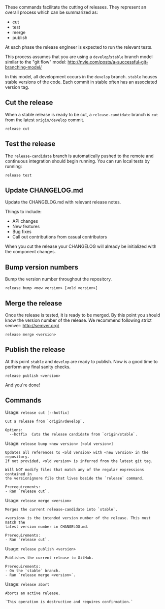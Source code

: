 These commands facilitate the cutting of releases. They represent an overall
process which can be summarized as:

- cut
- test
- merge
- publish

At each phase the release engineer is expected to run the relevant tests.

This process assumes that you are using a `develop`/`stable` branch model
similar to the "git flow" model:
http://nvie.com/posts/a-successful-git-branching-model/

In this model, all development occurs in the `develop` branch. `stable` houses
stable versions of the code. Each commit in stable often has an associated
version tag.

## Cut the release

When a stable release is ready to be cut, a `release-candidate` branch is `cut`
from the latest `origin/develop` commit.

    release cut

## Test the release

The `release-candidate` branch is automatically pushed to the remote and continuous
integration should begin running. You can run local tests by running:

    release test

## Update CHANGELOG.md

Update the CHANGELOG.md with relevant release notes.

Things to include:

- API changes
- New features
- Bug fixes
- Call out contributions from casual contributors

When you cut the release your CHANGELOG will already be initialized with the component
changes.

## Bump version numbers

Bump the version number throughout the repository.

    release bump <new version> [<old version>]

## Merge the release

Once the release is tested, it is ready to be merged. By this point you should
know the version number of the release. We recommend following strict semver:
http://semver.org/

    release merge <version>

## Publish the release

At this point `stable` and `develop` are ready to publish. Now is a good time to
perform any final sanity checks.

    release publish <version>

And you're done!

## Commands

Usage: `release cut [--hotfix]`

    Cut a release from `origin/develop`.

    Options:
      --hotfix  Cuts the release candidate from `origin/stable`.

Usage: `release bump <new version> [<old version>]`

    Updates all references to <old version> with <new version> in the repository.
    If not provided, <old version> is inferred from the latest git tag.

    Will NOT modify files that match any of the regular expressions contained in
    the versionignore file that lives beside the `release` command.

    Prerequirements:
    - Ran `release cut`.

Usage: `release merge <version>`

    Merges the current release-candidate into `stable`.

    <version> is the intended version number of the release. This must match the
    latest version number in CHANGELOG.md.

    Prerequirements:
    - Ran `release cut`.

Usage: `release publish <version>`

    Publishes the current release to GitHub.

    Prerequirements:
    - On the `stable` branch.
    - Ran `release merge <version>`.

Usage: `release abort`

    Aborts an active release.

    `This operation is destructive and requires confirmation.`
